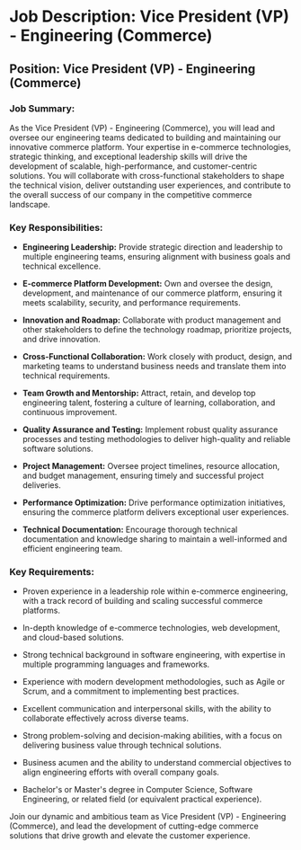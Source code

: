 # Job Description: Vice President (VP) - Engineering (Commerce)

## Position: Vice President (VP) - Engineering (Commerce)

### Job Summary:

As the Vice President (VP) - Engineering (Commerce), you will lead and oversee our engineering teams dedicated to building and maintaining our innovative commerce platform. Your expertise in e-commerce technologies, strategic thinking, and exceptional leadership skills will drive the development of scalable, high-performance, and customer-centric solutions. You will collaborate with cross-functional stakeholders to shape the technical vision, deliver outstanding user experiences, and contribute to the overall success of our company in the competitive commerce landscape.

### Key Responsibilities:

- **Engineering Leadership:** Provide strategic direction and leadership to multiple engineering teams, ensuring alignment with business goals and technical excellence.

- **E-commerce Platform Development:** Own and oversee the design, development, and maintenance of our commerce platform, ensuring it meets scalability, security, and performance requirements.

- **Innovation and Roadmap:** Collaborate with product management and other stakeholders to define the technology roadmap, prioritize projects, and drive innovation.

- **Cross-Functional Collaboration:** Work closely with product, design, and marketing teams to understand business needs and translate them into technical requirements.

- **Team Growth and Mentorship:** Attract, retain, and develop top engineering talent, fostering a culture of learning, collaboration, and continuous improvement.

- **Quality Assurance and Testing:** Implement robust quality assurance processes and testing methodologies to deliver high-quality and reliable software solutions.

- **Project Management:** Oversee project timelines, resource allocation, and budget management, ensuring timely and successful project deliveries.

- **Performance Optimization:** Drive performance optimization initiatives, ensuring the commerce platform delivers exceptional user experiences.

- **Technical Documentation:** Encourage thorough technical documentation and knowledge sharing to maintain a well-informed and efficient engineering team.

### Key Requirements:

- Proven experience in a leadership role within e-commerce engineering, with a track record of building and scaling successful commerce platforms.

- In-depth knowledge of e-commerce technologies, web development, and cloud-based solutions.

- Strong technical background in software engineering, with expertise in multiple programming languages and frameworks.

- Experience with modern development methodologies, such as Agile or Scrum, and a commitment to implementing best practices.

- Excellent communication and interpersonal skills, with the ability to collaborate effectively across diverse teams.

- Strong problem-solving and decision-making abilities, with a focus on delivering business value through technical solutions.

- Business acumen and the ability to understand commercial objectives to align engineering efforts with overall company goals.

- Bachelor's or Master's degree in Computer Science, Software Engineering, or related field (or equivalent practical experience).

Join our dynamic and ambitious team as Vice President (VP) - Engineering (Commerce), and lead the development of cutting-edge commerce solutions that drive growth and elevate the customer experience.
